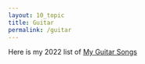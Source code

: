 ```yaml
---
layout: 10_topic
title: Guitar
permalink: /guitar
---
```


Here is my 2022 list of [My Guitar Songs](my_guitar_songs)
